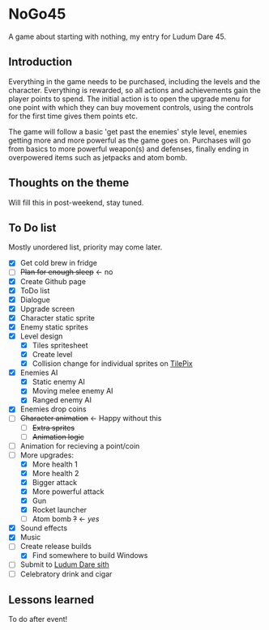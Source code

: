 # NoGo45
A game about starting with nothing, my entry for Ludum Dare 45.

## Introduction
Everything in the game needs to be purchased, including the levels and the character.  Everything is rewarded, so all
actions and achievements gain the player points to spend.  The initial action is to open the upgrade menu for one point
with which they can buy movement controls, using the controls for the first time gives them points etc.

The game will follow a basic 'get past the enemies' style level, enemies getting more and more powerful as the game goes
on.  Purchases will go from basics to more powerful weapon(s) and defenses, finally ending in overpowered items such as
jetpacks and atom bomb.

## Thoughts on the theme
Will fill this in post-weekend, stay tuned.

## To Do list
Mostly unordered list, priority may come later.
 - [x] Get cold brew in fridge
 - [ ] ~~Plan for enough sleep~~ <- no
 - [x] Create Github page
 - [x] ToDo list
 - [x] Dialogue
 - [x] Upgrade screen
 - [x] Character static sprite
 - [x] Enemy static sprites
 - [x] Level design
   - [x] Tiles spritesheet
   - [x] Create level
   - [x] Collision change for individual sprites on [TilePix](github.com/bcvery1/tilepix)
 - [x] Enemies AI
   - [x] Static enemy AI
   - [x] Moving melee enemy AI
   - [x] Ranged enemy AI
 - [x] Enemies drop coins
 - [ ] ~~Character animation~~ <- Happy without this
   - [ ] ~~Extra sprites~~
   - [ ] ~~Animation logic~~
 - [ ] Animation for recieving a point/coin
 - [ ] More upgrades:
   - [x] More health 1
   - [x] More health 2
   - [x] Bigger attack
   - [x] More powerful attack
   - [x] Gun
   - [x] Rocket launcher
   - [ ] Atom bomb ~~?~~ <- *yes*
 - [x] Sound effects
 - [x] Music
 - [ ] Create release builds
   - [x] Find somewhere to build Windows
 - [ ] Submit to [Ludum Dare sith](ldjam.com)
 - [ ] Celebratory drink and cigar

## Lessons learned
To do after event!
